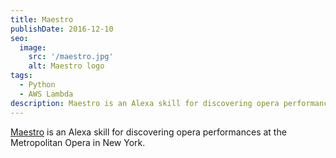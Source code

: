```yaml
---
title: Maestro
publishDate: 2016-12-10
seo:
  image:
    src: '/maestro.jpg'
    alt: Maestro logo
tags:
  - Python
  - AWS Lambda
description: Maestro is an Alexa skill for discovering opera performances at the Metropolitan Opera in New York.
---
```


[Maestro](https://www.amazon.com/Ivy-Lee-Maestro/dp/B01N0OP53A) is an Alexa skill for discovering opera performances at the Metropolitan Opera in New York.

